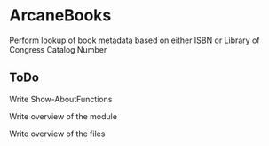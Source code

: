 # ArcaneBooks
Perform lookup of book metadata based on either ISBN or Library of Congress Catalog Number

## ToDo

Write Show-AboutFunctions

Write overview of the module

Write overview of the files

